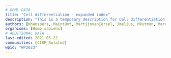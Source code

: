 ```yaml
---
# GPML DATA
title: "Cell differentiation - expanded index"
description: "This is a temporary description for Cell differentiation - expanded index"
authors: [Khanspers, MaintBot, MartijnVanIersel, Jmelius, Mkutmon, Marvin M2, Eweitz]
organisms: [Homo sapiens]
# ADDITIONAL DATA
last-edited: 2021-05-22
communities: [CIRM_Related]
wpid: "WP2023"
---
```


